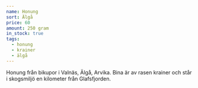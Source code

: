 ```yaml
---
name: Honung
sort: Älgå
price: 60
amount: 250 gram
in_stock: true
tags:
  - honung
  - krainer
  - älgå
---
```


Honung från bikupor i Valnäs, Älgå, Arvika. Bina är av rasen krainer och står i skogsmiljö en kilometer från Glafsfjorden.
